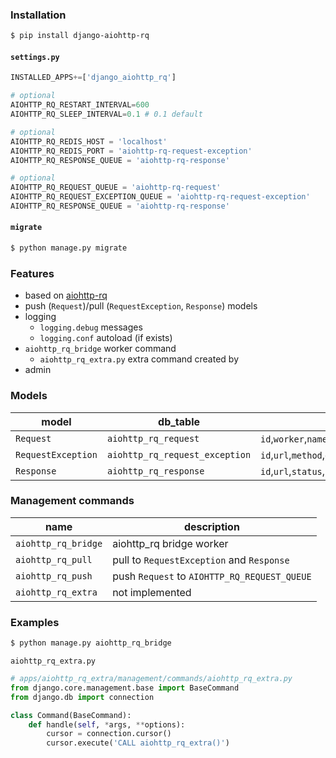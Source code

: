 ### Installation
```bash
$ pip install django-aiohttp-rq
```

#### `settings.py`
```python
INSTALLED_APPS+=['django_aiohttp_rq']

# optional
AIOHTTP_RQ_RESTART_INTERVAL=600
AIOHTTP_RQ_SLEEP_INTERVAL=0.1 # 0.1 default

# optional
AIOHTTP_RQ_REDIS_HOST = 'localhost'
AIOHTTP_RQ_REDIS_PORT = 'aiohttp-rq-request-exception'
AIOHTTP_RQ_RESPONSE_QUEUE = 'aiohttp-rq-response'

# optional
AIOHTTP_RQ_REQUEST_QUEUE = 'aiohttp-rq-request'
AIOHTTP_RQ_REQUEST_EXCEPTION_QUEUE = 'aiohttp-rq-request-exception'
AIOHTTP_RQ_RESPONSE_QUEUE = 'aiohttp-rq-response'
```
#### `migrate`
```bash
$ python manage.py migrate
```

### Features
+   based on [aiohttp-rq](https://pypi.org/project/aiohttp-rq)
+   push (`Request`)/pull (`RequestException`, `Response`) models
+   logging
    +   `logging.debug` messages
    +   `logging.conf` autoload (if exists)
+   `aiohttp_rq_bridge` worker command
    +   `aiohttp_rq_extra.py` extra command created by
+   admin

### Models
model|db_table|fields/columns
-|-|-
`Request`|`aiohttp_rq_request`|`id`,`worker`,`name`
`RequestException`|`aiohttp_rq_request_exception`|`id`,`url`,`method`,`data`,`headers`,`allow_redirects`,`max_redirects`
`Response`|`aiohttp_rq_response`|`id`,`url`,`status`,`headers`,`content_path`,`created_at`

### Management commands
name|description
-|-
`aiohttp_rq_bridge`|aiohttp_rq bridge worker
`aiohttp_rq_pull`|pull to `RequestException` and `Response`
`aiohttp_rq_push`|push `Request` to `AIOHTTP_RQ_REQUEST_QUEUE`
`aiohttp_rq_extra`|not implemented

### Examples
```bash
$ python manage.py aiohttp_rq_bridge
```

`aiohttp_rq_extra.py`
```python
# apps/aiohttp_rq_extra/management/commands/aiohttp_rq_extra.py
from django.core.management.base import BaseCommand
from django.db import connection

class Command(BaseCommand):
    def handle(self, *args, **options):
        cursor = connection.cursor()
        cursor.execute('CALL aiohttp_rq_extra()')
```

